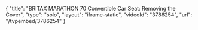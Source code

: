 {
    "title": "BRITAX MARATHON 70 Convertible Car Seat: Removing the Cover",
    "type": "solo",
    "layout": "iframe-static",
    "videoId": "3786254",
    "url": "\/tvpembed\/3786254"
}
